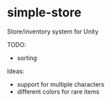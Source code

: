 # simple-store
Store/inventory system for Unity

TODO:
- sorting

Ideas:
- support for multiple characters
- different colors for rare items
